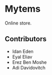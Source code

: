 # Mytems
Online store.

## Contributors
- Idan Eden
- Eyal Eliav
- Erez Ben Moshe
- Adi Davidovitch
